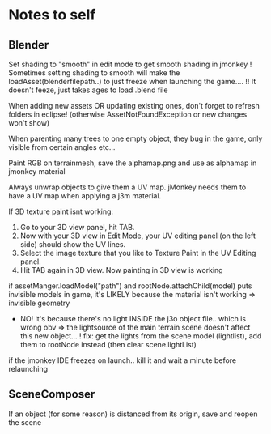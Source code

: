 # Notes to self

## Blender

Set shading to "smooth" in edit mode to get smooth shading in jmonkey
! Sometimes setting shading to smooth will make the loadAsset(blenderfilepath..) to just freeze when launching the game.... 
!! It doesn't feeze, just takes ages to load .blend file

When adding new assets OR updating existing ones, don't forget to refresh folders in eclipse! (otherwise AssetNotFoundException or new changes won't show)

When parenting many trees to one empty object, they bug in the game, only visible from certain angles etc...

Paint RGB on terrainmesh, save the alphamap.png and use as alphamap in jmonkey material

Always unwrap objects to give them a UV map. jMonkey needs them to have a UV map when applying a j3m material.

If 3D texture paint isnt working:
1. Go to your 3D view panel, hit TAB.
2. Now with your 3D view in Edit Mode, your UV editing panel (on the left side) should show the UV lines.
3. Select the image texture that you like to Texture Paint in the UV Editing panel.
4. Hit TAB again in 3D view. Now painting in 3D view is working

if assetManger.loadModel("path") and rootNode.attachChild(model) puts invisible models in game, it's LIKELY because the material isn't working => invisible geometry
- NO! it's because there's no light INSIDE the j3o object file.. which is wrong obv => the lightsource of the main terrain scene doesn't affect this new object... ! fix: get the lights from the scene model (lightlist), add them to rootNode instead (then clear scene.lightList)

if the jmonkey IDE freezes on launch.. kill it and wait a minute before relaunching

## SceneComposer 

If an object (for some reason) is distanced from its origin, save and reopen the scene